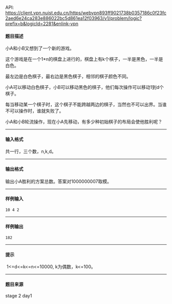 API: https://client.vpn.nuist.edu.cn/https/webvpn893ff9021738b0357186c0f23fc2aed6e24ca283e886022bc5d861ea12f03963/v1/problem/logic?prefix=b&logicId=2281&enlink-vpn

#### 题目描述

小A和小B又想到了一个新的游戏。

这个游戏是在一个1\*n的棋盘上进行的，棋盘上有k个棋子，一半是黑色，一半是白色。

最左边是白色棋子，最右边是黑色棋子，相邻的棋子颜色不同。

小A可以移动白色棋子，小B可以移动黑色的棋子，他们每次操作可以移动1到d个棋子。

每当移动某一个棋子时，这个棋子不能跨越两边的棋子，当然也不可以出界。当谁不可以操作时，谁就失败了。

小A和小B轮流操作，现在小A先移动，有多少种初始棋子的布局会使他胜利呢？

---

#### 输入格式

共一行，三个数，n,k,d。

---

#### 输出格式

输出小A胜利的方案总数。答案对1000000007取模。

---

#### 样例输入
```
10 4 2

```

---

#### 样例输出
```
182
```

---

#### 提示

 1<=d<=k<=n<=10000, k为偶数，k<=100。

---

#### 题目来源

stage 2 day1